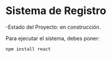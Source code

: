 <h1> Sistema de Registro </h1>

-Estado del Proyecto: en construcción.

Para ejecutar el sistema, debes poner:

```npm install react```
